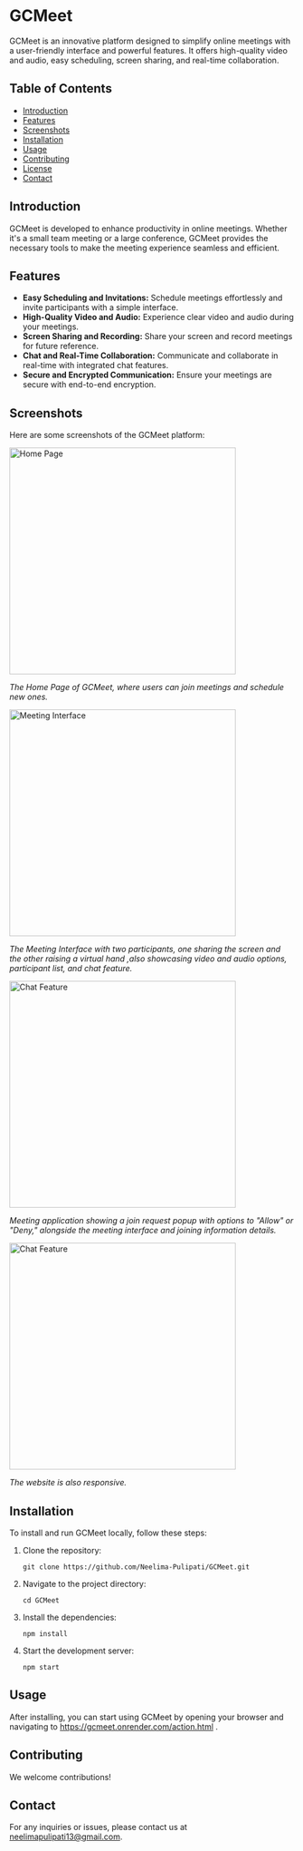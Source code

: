 # GCMeet

GCMeet is an innovative platform designed to simplify online meetings with a user-friendly interface and powerful features. It offers high-quality video and audio, easy scheduling, screen sharing, and real-time collaboration.

## Table of Contents

- [Introduction](#introduction)
- [Features](#features)
- [Screenshots](#screenshots)
- [Installation](#installation)
- [Usage](#usage)
- [Contributing](#contributing)
- [License](#license)
- [Contact](#contact)

## Introduction

GCMeet is developed to enhance productivity in online meetings. Whether it's a small team meeting or a large conference, GCMeet provides the necessary tools to make the meeting experience seamless and efficient.

## Features

- **Easy Scheduling and Invitations:** Schedule meetings effortlessly and invite participants with a simple interface.
- **High-Quality Video and Audio:** Experience clear video and audio during your meetings.
- **Screen Sharing and Recording:** Share your screen and record meetings for future reference.
- **Chat and Real-Time Collaboration:** Communicate and collaborate in real-time with integrated chat features.
- **Secure and Encrypted Communication:** Ensure your meetings are secure with end-to-end encryption.

## Screenshots

Here are some screenshots of the GCMeet platform:

<div class="row">
  <img width="400" src="https://github.com/user-attachments/assets/d2922569-026e-4406-9bc5-c9b6523aee6f" alt="Home Page">
</div>

*The Home Page of GCMeet, where users can join meetings and schedule new ones.*

<div class="row">
  <img width="400" src="https://github.com/user-attachments/assets/8f4f9cc9-43e4-44bb-bdda-bbe2075bdb28" alt="Meeting Interface">
</div>

*The Meeting Interface with two participants, one sharing the screen and the other raising a virtual hand ,also showcasing video and audio options, participant list, and chat feature.*

<div class="row">
  <img width="400" src="https://github.com/user-attachments/assets/fadd104c-6a72-42a7-8ca9-1c6f3f87cb3b" alt="Chat Feature">
</div>

*Meeting application showing a join request popup with options to "Allow" or "Deny," alongside the meeting interface and joining information details.*

<div class="row">
  <img width="400" src="https://github.com/user-attachments/assets/f2eda996-1287-440c-b514-03a3edcddb6f" alt="Chat Feature">
</div>

*The website is also responsive.*
## Installation

To install and run GCMeet locally, follow these steps:

1. Clone the repository:
   ```
   git clone https://github.com/Neelima-Pulipati/GCMeet.git
   ```
2. Navigate to the project directory:
   ```
   cd GCMeet
   ```
3. Install the dependencies:
   ```
   npm install
   ```
4. Start the development server:
   ```
   npm start
   ```

## Usage

After installing, you can start using GCMeet by opening your browser and navigating to https://gcmeet.onrender.com/action.html .

## Contributing

We welcome contributions!

## Contact

For any inquiries or issues, please contact us at neelimapulipati13@gmail.com.
